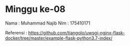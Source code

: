 # Minggu ke-08  
Nama : Muhammad Najib
Nim  : 175410171

Referensi :
https://github.com/tiangolo/uwsgi-nginx-flask-docker/tree/master/example-flask-python3.7-index/